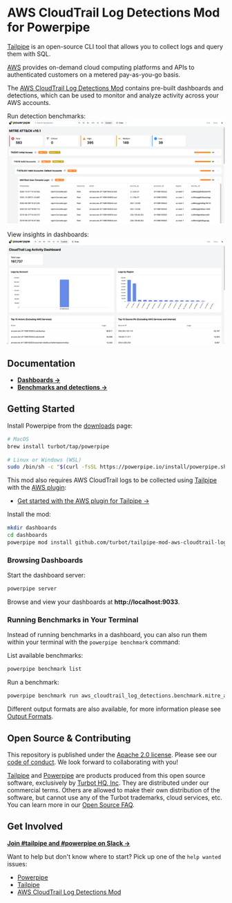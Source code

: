 # AWS CloudTrail Log Detections Mod for Powerpipe

[Tailpipe](https://tailpipe.io) is an open-source CLI tool that allows you to collect logs and query them with SQL.

[AWS](https://aws.amazon.com/) provides on-demand cloud computing platforms and APIs to authenticated customers on a metered pay-as-you-go basis.

The [AWS CloudTrail Log Detections Mod](https://hub.powerpipe.io/mods/turbot/tailpipe-mod-aws-cloudtrail-log-detections) contains pre-built dashboards and detections, which can be used to monitor and analyze activity across your AWS accounts.

Run detection benchmarks:
![image](docs/images/aws_cloudtrail_log_mitre_dashboard.png)

View insights in dashboards:
![image](docs/images/aws_cloudtrail_log_activity_dashboard.png)

## Documentation

- **[Dashboards →](https://hub.powerpipe.io/mods/turbot/tailpipe-mod-aws-cloudtrail-log-detections/dashboards)**
- **[Benchmarks and detections →](https://hub.powerpipe.io/mods/turbot/tailpipe-mod-aws-cloudtrail-log-detections/benchmarks)**

## Getting Started

Install Powerpipe from the [downloads](https://powerpipe.io/downloads) page:

```sh
# MacOS
brew install turbot/tap/powerpipe
```

```sh
# Linux or Windows (WSL)
sudo /bin/sh -c "$(curl -fsSL https://powerpipe.io/install/powerpipe.sh)"
```

This mod also requires AWS CloudTrail logs to be collected using [Tailpipe](https://tailpipe.io) with the [AWS plugin](https://hub.tailpipe.io/plugins/turbot/aws):
- [Get started with the AWS plugin for Tailpipe →](https://hub.tailpipe.io/plugins/turbot/aws#getting-started)

Install the mod:

```sh
mkdir dashboards
cd dashboards
powerpipe mod install github.com/turbot/tailpipe-mod-aws-cloudtrail-log-detections
```

### Browsing Dashboards

Start the dashboard server:

```sh
powerpipe server
```

Browse and view your dashboards at **http://localhost:9033**.

### Running Benchmarks in Your Terminal

Instead of running benchmarks in a dashboard, you can also run them within your
terminal with the `powerpipe benchmark` command:

List available benchmarks:

```sh
powerpipe benchmark list
```

Run a benchmark:

```sh
powerpipe benchmark run aws_cloudtrail_log_detections.benchmark.mitre_attack_v161
```

Different output formats are also available, for more information please see
[Output Formats](https://powerpipe.io/docs/reference/cli/benchmark#output-formats).

## Open Source & Contributing

This repository is published under the [Apache 2.0 license](https://www.apache.org/licenses/LICENSE-2.0). Please see our [code of conduct](https://github.com/turbot/.github/blob/main/CODE_OF_CONDUCT.md). We look forward to collaborating with you!

[Tailpipe](https://tailpipe.io) and [Powerpipe](https://powerpipe.io) are products produced from this open source software, exclusively by [Turbot HQ, Inc](https://turbot.com). They are distributed under our commercial terms. Others are allowed to make their own distribution of the software, but cannot use any of the Turbot trademarks, cloud services, etc. You can learn more in our [Open Source FAQ](https://turbot.com/open-source).

## Get Involved

**[Join #tailpipe and #powerpipe on Slack →](https://turbot.com/community/join)**

Want to help but don't know where to start? Pick up one of the `help wanted` issues:

- [Powerpipe](https://github.com/turbot/powerpipe/labels/help%20wanted)
- [Tailpipe](https://github.com/turbot/tailpipe/labels/help%20wanted)
- [AWS CloudTrail Log Detections Mod](https://github.com/turbot/tailpipe-mod-aws-cloudtrail-log-detections/labels/help%20wanted)
